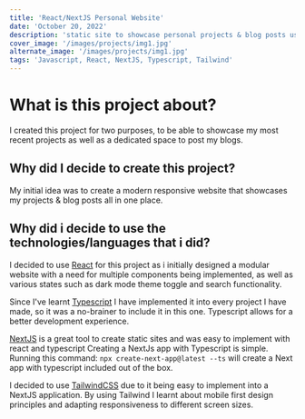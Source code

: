 ```yaml
---
title: 'React/NextJS Personal Website'
date: 'October 20, 2022'
description: 'static site to showcase personal projects & blog posts using React, Next, Typescript & Tailwind'
cover_image: '/images/projects/img1.jpg'
alternate_image: '/images/projects/img1.jpg'
tags: 'Javascript, React, NextJS, Typescript, Tailwind'
---
```


# What is this project about?

I created this project for two purposes, to be able to showcase my most recent projects as well as a dedicated space to
post my blogs.

## Why did I decide to create this project?

My initial idea was to create a modern responsive website that showcases my projects & blog posts all in one
place.

## Why did i decide to use the technologies/languages that i did?

I decided to use [React](https://www.reactjs.org) for this project as i initially designed a modular website with a need
for multiple components being implemented, as well as various states such as dark mode theme toggle and search
functionality.

Since I've learnt [Typescript](https://www.typescriptlang.org/) I have implemented it into every project I have made, so
it was a no-brainer to include it in this one. Typescript allows for a better development experience.

[NextJS](https://nextjs.org) is a great tool to create static sites and was easy to implement with react and
typescript Creating a NextJs app with Typescript is simple. Running this command:
```npx create-next-app@latest --ts```
will create a
Next app with typescript included out of the box.

I decided to use [TailwindCSS](https://tailwindcss.com/) due to it being easy to implement into a NextJS application. By
using Tailwind I
learnt about mobile first design principles and adapting responsiveness to different screen sizes.
